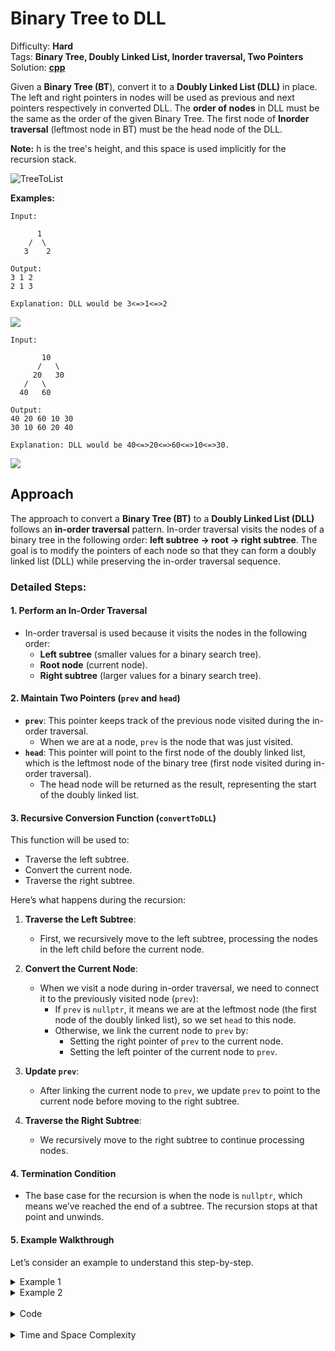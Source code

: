 # Binary Tree to DLL

Difficulty: **Hard** <br>
Tags: **Binary Tree, Doubly Linked List, Inorder traversal, Two Pointers** <br>
Solution: **[cpp](binaryTreeToDLL.cpp)**

Given a **Binary Tree (BT**), convert it to a **Doubly Linked List (DLL)** in place. The left and right pointers in nodes will be used as previous and next pointers respectively in converted DLL. The **order of nodes** in DLL must be the same as the order of the given Binary Tree. The first node of **Inorder traversal** (leftmost node in BT) must be the head node of the DLL.  
  
**Note:** h is the tree's height, and this space is used implicitly for the recursion stack.

![TreeToList](http://www.geeksforgeeks.org/wp-content/uploads/TreeToList.png)

**Examples:**

```
Input:

      1
    /  \
   3    2

Output:  
3 1 2 
2 1 3 

Explanation: DLL would be 3<=>1<=>2
```
![](https://media.geeksforgeeks.org/img-practice/prod/addEditProblem/700144/Web/Other/blobid0_1723093893.png)

```
Input:

       10
      /   \
     20   30
   /   \
  40   60

Output:
40 20 60 10 30 
30 10 60 20 40 

Explanation: DLL would be 40<=>20<=>60<=>10<=>30.
```
![](https://media.geeksforgeeks.org/img-practice/prod/addEditProblem/700144/Web/Other/blobid1_1723093972.png)


## Approach

The approach to convert a **Binary Tree (BT)** to a **Doubly Linked List (DLL)** follows an **in-order traversal** pattern. In-order traversal visits the nodes of a binary tree in the following order: **left subtree → root → right subtree**. The goal is to modify the pointers of each node so that they can form a doubly linked list (DLL) while preserving the in-order traversal sequence.


### Detailed Steps:

#### 1. Perform an In-Order Traversal
- In-order traversal is used because it visits the nodes in the following order:
  - **Left subtree** (smaller values for a binary search tree).
  - **Root node** (current node).
  - **Right subtree** (larger values for a binary search tree).

#### 2. Maintain Two Pointers (`prev` and `head`)
- **`prev`**: This pointer keeps track of the previous node visited during the in-order traversal.
  - When we are at a node, `prev` is the node that was just visited.
- **`head`**: This pointer will point to the first node of the doubly linked list, which is the leftmost node of the binary tree (first node visited during in-order traversal).
  - The head node will be returned as the result, representing the start of the doubly linked list.

#### 3. Recursive Conversion Function (`convertToDLL`)
This function will be used to:
- Traverse the left subtree.
- Convert the current node.
- Traverse the right subtree.

Here’s what happens during the recursion:

1. **Traverse the Left Subtree**: 
   - First, we recursively move to the left subtree, processing the nodes in the left child before the current node.
   
2. **Convert the Current Node**:
   - When we visit a node during in-order traversal, we need to connect it to the previously visited node (`prev`):
     - If `prev` is `nullptr`, it means we are at the leftmost node (the first node of the doubly linked list), so we set `head` to this node.
     - Otherwise, we link the current node to `prev` by:
       - Setting the right pointer of `prev` to the current node.
       - Setting the left pointer of the current node to `prev`.

3. **Update `prev`**:
   - After linking the current node to `prev`, we update `prev` to point to the current node before moving to the right subtree.

4. **Traverse the Right Subtree**:
   - We recursively move to the right subtree to continue processing nodes.

#### 4. Termination Condition
- The base case for the recursion is when the node is `nullptr`, which means we’ve reached the end of a subtree. The recursion stops at that point and unwinds.

#### 5. Example Walkthrough
Let’s consider an example to understand this step-by-step.

<details>
<summary>Example 1</summary>

Input Tree:
```
      1
    /  \
   3    2
```

- Step 1: Start at the root (node 1).
- Step 2: Traverse left to node 3.
  - Node 3 has no left child, so process node 3. Since `prev` is `nullptr`, set `head = node 3`. Now, `prev = node 3`.
- Step 3: Move back to node 1 (the root). Link `prev` (node 3) with node 1.
  - Set `prev->right = node 1` and `node 1->left = prev` (node 3). Now, `prev = node 1`.
- Step 4: Traverse right to node 2.
  - Node 2 has no left child, so process node 2. Link `prev` (node 1) with node 2.
  - Set `prev->right = node 2` and `node 2->left = prev` (node 1). Now, `prev = node 2`.
- Step 5: The traversal is complete, and `head = node 3`. The doubly linked list is: `3 <=> 1 <=> 2`.
</details>

<details>
<summary>Example 2</summary>

Input Tree:
```
       10
      /   \
     20   30
   /   \
  40   60
```

- Step 1: Start at the root (node 10).
- Step 2: Traverse left to node 20, then further left to node 40.
  - Node 40 has no left child, so process node 40. Set `head = node 40`, `prev = node 40`.
- Step 3: Move back to node 20. Link `prev` (node 40) with node 20. Set `prev = node 20`.
- Step 4: Traverse right to node 60. Link `prev` (node 20) with node 60. Set `prev = node 60`.
- Step 5: Move back to node 10. Link `prev` (node 60) with node 10. Set `prev = node 10`.
- Step 6: Traverse right to node 30. Link `prev` (node 10) with node 30. Set `prev = node 30`.
- Step 7: The traversal is complete, and `head = node 40`. The doubly linked list is: `40 <=> 20 <=> 60 <=> 10 <=> 30`.
</details>

<br>
<details>
<summary>Code</summary>

```cpp
#include <iostream>
using namespace std;

// Node structure for the binary tree
struct Node {
    int data;
    Node* left;
    Node* right;

    Node(int val) {
        data = val;
        left = nullptr;
        right = nullptr;
    }
};

// Helper function to perform in-order traversal and convert BT to DLL
void convertToDLL(Node* root, Node*& prev, Node*& head) {
    if (root == nullptr) {
        return;
    }

    // Recursively convert the left subtree
    convertToDLL(root->left, prev, head);

    // If prev is nullptr, we're at the leftmost node (head of DLL)
    if (prev == nullptr) {
        head = root;  // Set head of DLL
    } else {
        // Connect the previous node with the current node
        prev->right = root;
        root->left = prev;
    }

    // Update prev to the current node
    prev = root;

    // Recursively convert the right subtree
    convertToDLL(root->right, prev, head);
}

// Function to convert binary tree to doubly linked list
Node* bToDLL(Node* root) {
    Node* head = nullptr;
    Node* prev = nullptr;

    // Convert the tree to DLL using in-order traversal
    convertToDLL(root, prev, head);

    return head;
}

// Utility function to print the Doubly Linked List from head to tail
void printDLL(Node* head) {
    Node* temp = head;
    while (temp != nullptr) {
        cout << temp->data << " ";
        temp = temp->right;
    }
    cout << endl;
}

// Utility function to print the Doubly Linked List from tail to head
void printReverseDLL(Node* head) {
    if (head == nullptr) return;

    Node* temp = head;
    while (temp->right != nullptr) {
        temp = temp->right;
    }

    // Now temp is at the last node, traverse backwards
    while (temp != nullptr) {
        cout << temp->data << " ";
        temp = temp->left;
    }
    cout << endl;
}

// Main function
int main() {
    // Example 1
    Node* root1 = new Node(1);
    root1->left = new Node(3);
    root1->right = new Node(2);

    Node* dll1 = bToDLL(root1);
    printDLL(dll1);          // Expected output: 3 1 2
    printReverseDLL(dll1);    // Expected output: 2 1 3

    // Example 2
    Node* root2 = new Node(10);
    root2->left = new Node(20);
    root2->right = new Node(30);
    root2->left->left = new Node(40);
    root2->left->right = new Node(60);

    Node* dll2 = bToDLL(root2);
    printDLL(dll2);          // Expected output: 40 20 60 10 30
    printReverseDLL(dll2);    // Expected output: 30 10 60 20 40

    return 0;
}

```
</details>
<br>
<details>
<summary>Time and Space Complexity</summary>

- **Time Complexity**: Each node in the binary tree is visited exactly once during the in-order traversal, so the time complexity is `O(n)`, where `(n)` is the number of nodes in the tree.
- **Space Complexity**: The space complexity is `O(h)`, where `(h)` is the height of the tree. This space is used for the recursion stack during the in-order traversal. For a balanced tree, `h = log n`, and for a skewed tree, `h = n`.
</details>